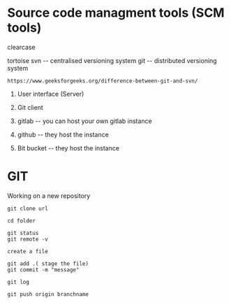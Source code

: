 # Source code managment tools (SCM tools)


clearcase


tortoise svn -- centralised versioning  system
git -- distributed versioning system

```
https://www.geeksforgeeks.org/difference-between-git-and-svn/
```

1. User interface (Server)
2. Git client


1. gitlab -- you can host your own gitlab instance
2. github  -- they host the instance
3. Bit bucket -- they host the instance

# GIT

Working on a new repository

```
git clone url

cd folder

git status
git remote -v

create a file

git add .( stage the file)
git commit -m "message"

git log

git push origin branchname
```
